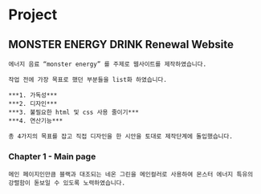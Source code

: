 # Project 
## MONSTER ENERGY DRINK Renewal Website
    에너지 음료 “monster energy” 를 주제로 웹사이트를 제작하였습니다.
    
    작업 전에 가장 목표로 했던 부분들을 list화 하였습니다.
    
    ***1. 가독성***
    ***2. 디자인***
    ***3. 불필요한 html 및 css 사용 줄이기***
    ***4. 연산기능***
  
    총 4가지의 목표를 잡고 직접 디자인을 한 시안을 토대로 제작단계에 돌입했습니다.

### Chapter 1 - Main page

    메인 페이지인만큼 블랙과 대조되는 네온 그린을 메인컬러로 사용하여 몬스터 에너지 특유의 강렬함이 돋보일 수 있도록 노력하였습니다.

    


